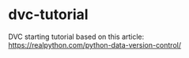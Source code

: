 # dvc-tutorial
DVC starting tutorial based on this article:<br>
https://realpython.com/python-data-version-control/
